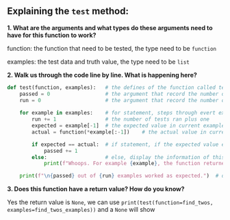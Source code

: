 ## Explaining the `test` method:

**1. What are the arguments and what types do these arguments need to have for this function to work?**

function: the function that need to be tested, the type need to be ``function``

examples: the test data and truth value, the type need to be ``list``

**2. Walk us through the code line by line. What is happening here?**
```python
def test(function, examples):   # the defines of the function called test
    passed = 0                  # the argument that record the number of tests passed
    run = 0                     # the argument that record the number of tests ran
    
    for example in examples:    # for statement, steps through evert example in the examples list 
        run += 1                # the number of tests ran plus one
        expected = example[-1]  # the expected value in current example
        actual = function(*example[:-1])    # the actual value in current example, the * operator can unpack the arguments out of a tuple

        if expected == actual:  # if statement, if the expected value equal to actual value, then the number of tests passed plus one
            passed += 1         
        else:                   # else, display the information of this error example and actual value 
            print(f"Whoops. For example {example}, the function returned {actual}.")

    print(f"\n{passed} out of {run} examples worked as expected.")  # display the the summary of all example
```
**3. Does this function have a return value? How do you know?**

Yes the return value is ``None``, we can use `print(test(function=find_twos, examples=find_twos_examples))`
and a `None` will show
